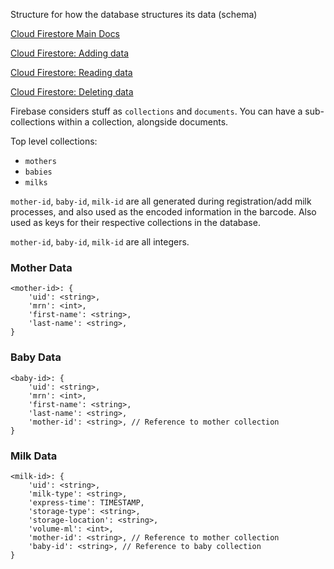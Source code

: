 Structure for how the database structures its data (schema)

[Cloud Firestore Main Docs](https://firebase.google.com/docs/firestore/)

[Cloud Firestore: Adding data](https://firebase.google.com/docs/firestore/manage-data/add-data)

[Cloud Firestore: Reading data](https://firebase.google.com/docs/firestore/query-data/get-data)

[Cloud Firestore: Deleting data](https://firebase.google.com/docs/firestore/manage-data/delete-data)

Firebase considers stuff as ```collections``` and ```documents```. You can have a sub-collections within a collection, alongside documents. 

Top level collections:
- ```mothers```
- ```babies```
- ```milks```

```mother-id```, ```baby-id```, ```milk-id``` are all generated during registration/add milk processes, and also used as the encoded information in the barcode. Also used as keys for their respective collections in the database.

```mother-id```, ```baby-id```, ```milk-id``` are all integers.

### Mother Data
```
<mother-id>: {
    'uid': <string>,
    'mrn': <int>,
    'first-name': <string>,
    'last-name': <string>,
}
```

### Baby Data
```
<baby-id>: {
    'uid': <string>,
    'mrn': <int>,
    'first-name': <string>,
    'last-name': <string>,
    'mother-id': <string>, // Reference to mother collection
}
```

### Milk Data
```
<milk-id>: {
    'uid': <string>,
    'milk-type': <string>,
    'express-time': TIMESTAMP,
    'storage-type': <string>,
    'storage-location': <string>,
    'volume-ml': <int>,
    'mother-id': <string>, // Reference to mother collection
    'baby-id': <string>, // Reference to baby collection
}
```